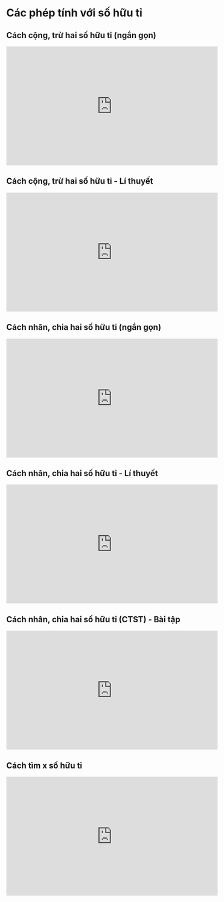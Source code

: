 # Các phép tính với số hữu tỉ 
## Cách cộng, trừ hai số hữu tỉ (ngắn gọn)
<iframe width="560" height="315" src="https://www.youtube.com/embed/WbchigLIXhI?si=R3Q-XChkBdz7RNHm" title="YouTube video player" frameborder="0" allow="accelerometer; autoplay; clipboard-write; encrypted-media; gyroscope; picture-in-picture; web-share" referrerpolicy="strict-origin-when-cross-origin" allowfullscreen></iframe>

## Cách cộng, trừ hai số hữu tỉ - Lí thuyết
<iframe width="560" height="315" src="https://www.youtube.com/embed/TY8ndTGAI9g?si=YEE9rNtvuXs7hJfy" title="YouTube video player" frameborder="0" allow="accelerometer; autoplay; clipboard-write; encrypted-media; gyroscope; picture-in-picture; web-share" referrerpolicy="strict-origin-when-cross-origin" allowfullscreen></iframe>

## Cách nhân, chia hai số hữu tỉ (ngắn gọn)
<iframe width="560" height="315" src="https://www.youtube.com/embed/MiaVrZtfSmo?si=KyfSB4uQI0G_V6im" title="YouTube video player" frameborder="0" allow="accelerometer; autoplay; clipboard-write; encrypted-media; gyroscope; picture-in-picture; web-share" referrerpolicy="strict-origin-when-cross-origin" allowfullscreen></iframe>

## Cách nhân, chia hai số hữu tỉ - Lí thuyết
<iframe width="560" height="315" src="https://www.youtube.com/embed/GooFWAq-de8?si=wfe1J99iadUlXnK9" title="YouTube video player" frameborder="0" allow="accelerometer; autoplay; clipboard-write; encrypted-media; gyroscope; picture-in-picture; web-share" referrerpolicy="strict-origin-when-cross-origin" allowfullscreen></iframe>

## Cách nhân, chia hai số hữu tỉ  (CTST) - Bài tập
<iframe width="560" height="315" src="https://www.youtube.com/embed/sWOWU76jIdQ?si=Exr388R2G4EGTzmy" title="YouTube video player" frameborder="0" allow="accelerometer; autoplay; clipboard-write; encrypted-media; gyroscope; picture-in-picture; web-share" referrerpolicy="strict-origin-when-cross-origin" allowfullscreen></iframe>

## Cách tìm x số hữu tỉ 
<iframe width="560" height="315" src="https://www.youtube.com/embed/EQZT4VCRsSc?si=7q8pW15NgRgY9uLi" title="YouTube video player" frameborder="0" allow="accelerometer; autoplay; clipboard-write; encrypted-media; gyroscope; picture-in-picture; web-share" referrerpolicy="strict-origin-when-cross-origin" allowfullscreen></iframe>

